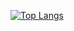 [![Top Langs](https://github-readme-stats.vercel.app/api/top-langs/?username=amlwin&layout=compact)](https://github.com/anuraghazra/github-readme-stats)
